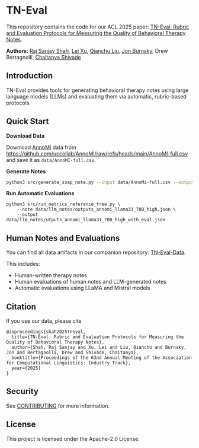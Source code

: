 # TN-Eval

This repository contains the code for our ACL 2025 paper: [TN-Eval: Rubric and Evaluation Protocols for Measuring the Quality of Behavioral Therapy
Notes](https://arxiv.org/abs/2503.20648).

**Authors**: 
[Raj Sanjay Shah](https://raj-sanjay-shah.github.io/), 
[Lei Xu](leixx.io), 
[Qianchu Liu](https://qianchu.github.io/), 
[Jon Burnsky](https://jburnsky.github.io/linguist/), 
Drew Bertagnolli,
[Chaitanya Shivade](https://cshivade.github.io/)

## Introduction
TN-Eval provides tools for generating behavioral therapy notes using large language models (LLMs) and evaluating them via automatic, rubric-based protocols.

## Quick Start

**Download Data**

Download [AnnoMI](https://github.com/uccollab/AnnoMI) data from https://github.com/uccollab/AnnoMI/raw/refs/heads/main/AnnoMI-full.csv and save it as `data/AnnoMI-full.csv`. 

**Generate Notes**

```bash
python3 src/generate_soap_note.py --input data/AnnoMi-full.csv --output data/llm_notes/
```

**Run Automatic Evaluations**
```base
python3 src/run_metrics_reference_free.py \
    --note data/llm_notes/outputs_annomi_llama31_70B_high.json \
    --output data/llm_notes/utputs_annomi_llama31_70B_high_with_eval.json
```

## Human Notes and Evaluations
You can find all data artifacts in our companion repository: [TN-Eval-Data](https://github.com/amazon-science/TN-Eval-Data).

This includes:
- Human-written therapy notes
- Human evaluations of human notes and LLM-generated notes
- Automatic evaluations using LLaMA and Mistral models


## Citation

If you use our data, please cite

```
@inproceedings{shah2025tneval,
  title={TN-Eval: Rubric and Evaluation Protocols for Measuring the Quality of Behavioral Therapy Notes},
  author={Shah, Raj Sanjay and Xu, Lei and Liu, Qianchu and Burnsky, Jon and Bertagnolli, Drew and Shivade, Chaitanya},
  booktitle={Proceedings of the 63nd Annual Meeting of the Association for Computational Linguistics: Industry Track},
  year={2025}
}
```

## Security

See [CONTRIBUTING](CONTRIBUTING.md#security-issue-notifications) for more information.

## License

This project is licensed under the Apache-2.0 License.

